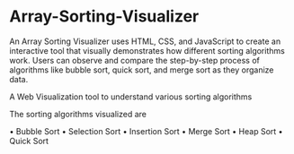 # Array-Sorting-Visualizer
An Array Sorting Visualizer uses HTML, CSS, and JavaScript to create an interactive tool that visually demonstrates how different sorting algorithms work. Users can observe and compare the step-by-step process of algorithms like bubble sort, quick sort, and merge sort as they organize data.

A Web Visualization tool to understand various sorting algorithms

The sorting algorithms visualized are

• Bubble Sort
• Selection Sort
• Insertion Sort
• Merge Sort
• Heap Sort
• Quick Sort
